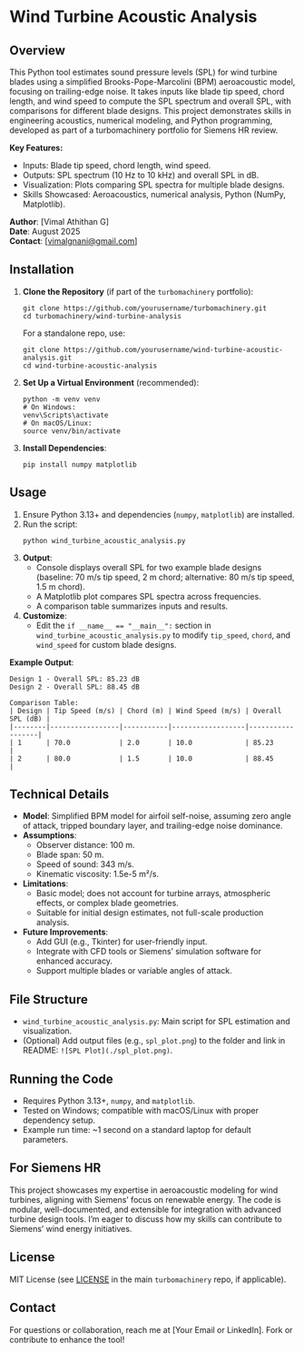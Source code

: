 # Wind Turbine Acoustic Analysis

## Overview
This Python tool estimates sound pressure levels (SPL) for wind turbine blades using a simplified Brooks-Pope-Marcolini (BPM) aeroacoustic model, focusing on trailing-edge noise. It takes inputs like blade tip speed, chord length, and wind speed to compute the SPL spectrum and overall SPL, with comparisons for different blade designs. This project demonstrates skills in engineering acoustics, numerical modeling, and Python programming, developed as part of a turbomachinery portfolio for Siemens HR review.

**Key Features:**
- Inputs: Blade tip speed, chord length, wind speed.
- Outputs: SPL spectrum (10 Hz to 10 kHz) and overall SPL in dB.
- Visualization: Plots comparing SPL spectra for multiple blade designs.
- Skills Showcased: Aeroacoustics, numerical analysis, Python (NumPy, Matplotlib).

**Author**: [Vimal Athithan G]  
**Date**: August 2025  
**Contact**: [vimalgnani@gmail.com]

## Installation
1. **Clone the Repository** (if part of the `turbomachinery` portfolio):
   ```
   git clone https://github.com/yourusername/turbomachinery.git
   cd turbomachinery/wind-turbine-analysis
   ```
   For a standalone repo, use:
   ```
   git clone https://github.com/yourusername/wind-turbine-acoustic-analysis.git
   cd wind-turbine-acoustic-analysis
   ```
2. **Set Up a Virtual Environment** (recommended):
   ```
   python -m venv venv
   # On Windows:
   venv\Scripts\activate
   # On macOS/Linux:
   source venv/bin/activate
   ```
3. **Install Dependencies**:
   ```
   pip install numpy matplotlib
   ```

## Usage
1. Ensure Python 3.13+ and dependencies (`numpy`, `matplotlib`) are installed.
2. Run the script:
   ```
   python wind_turbine_acoustic_analysis.py
   ```
3. **Output**:
   - Console displays overall SPL for two example blade designs (baseline: 70 m/s tip speed, 2 m chord; alternative: 80 m/s tip speed, 1.5 m chord).
   - A Matplotlib plot compares SPL spectra across frequencies.
   - A comparison table summarizes inputs and results.
4. **Customize**:
   - Edit the `if __name__ == "__main__":` section in `wind_turbine_acoustic_analysis.py` to modify `tip_speed`, `chord`, and `wind_speed` for custom blade designs.

**Example Output**:
```
Design 1 - Overall SPL: 85.23 dB
Design 2 - Overall SPL: 88.45 dB

Comparison Table:
| Design | Tip Speed (m/s) | Chord (m) | Wind Speed (m/s) | Overall SPL (dB) |
|--------|-----------------|-----------|------------------|------------------|
| 1      | 70.0            | 2.0       | 10.0             | 85.23            |
| 2      | 80.0            | 1.5       | 10.0             | 88.45            |
```

## Technical Details
- **Model**: Simplified BPM model for airfoil self-noise, assuming zero angle of attack, tripped boundary layer, and trailing-edge noise dominance.
- **Assumptions**:
  - Observer distance: 100 m.
  - Blade span: 50 m.
  - Speed of sound: 343 m/s.
  - Kinematic viscosity: 1.5e-5 m²/s.
- **Limitations**:
  - Basic model; does not account for turbine arrays, atmospheric effects, or complex blade geometries.
  - Suitable for initial design estimates, not full-scale production analysis.
- **Future Improvements**:
  - Add GUI (e.g., Tkinter) for user-friendly input.
  - Integrate with CFD tools or Siemens’ simulation software for enhanced accuracy.
  - Support multiple blades or variable angles of attack.

## File Structure
- `wind_turbine_acoustic_analysis.py`: Main script for SPL estimation and visualization.
- (Optional) Add output files (e.g., `spl_plot.png`) to the folder and link in README: `![SPL Plot](./spl_plot.png)`.

## Running the Code
- Requires Python 3.13+, `numpy`, and `matplotlib`.
- Tested on Windows; compatible with macOS/Linux with proper dependency setup.
- Example run time: ~1 second on a standard laptop for default parameters.

## For Siemens HR
This project showcases my expertise in aeroacoustic modeling for wind turbines, aligning with Siemens’ focus on renewable energy. The code is modular, well-documented, and extensible for integration with advanced turbine design tools. I’m eager to discuss how my skills can contribute to Siemens’ wind energy initiatives.

## License
MIT License (see [LICENSE](../LICENSE) in the main `turbomachinery` repo, if applicable).

## Contact
For questions or collaboration, reach me at [Your Email or LinkedIn]. Fork or contribute to enhance the tool!